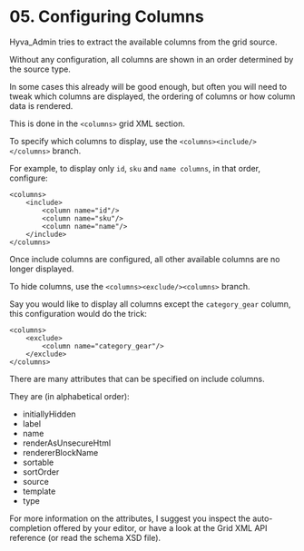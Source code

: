 # 05. Configuring Columns

Hyva_Admin tries to extract the available columns from the grid source.

Without any configuration, all columns are shown in an order determined by the source type.


In some cases this already will be good enough, but often you will need to tweak which columns are displayed, the ordering of columns or how column data is rendered.

This is done in the `<columns>` grid XML section.


To specify which columns to display, use the `<columns><include/></columns>` branch.

For example, to display only `id`, `sku` and `name columns`, in that order, configure:

```markup
<columns>
    <include>
        <column name="id"/>
        <column name="sku"/>
        <column name="name"/>
    </include>
</columns>
```


Once include columns are configured, all other available columns are no longer displayed.


To hide columns, use the `<columns><exclude/><columns>` branch.

Say you would like to display all columns except the `category_gear` column, this configuration would do the trick:

```markup
<columns>
    <exclude>
        <column name="category_gear"/>
    </exclude>
</columns>
```


There are many attributes that can be specified on include columns.

They are (in alphabetical order):


* initiallyHidden
* label
* name
* renderAsUnsecureHtml
* rendererBlockName
* sortable
* sortOrder
* source
* template
* type


For more information on the attributes, I suggest you inspect the auto-completion offered by your editor, or have a look at the Grid XML API reference (or read the schema XSD file).


